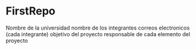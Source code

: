 # FirstRepo

Nombre de la universidad
nombre de los integrantes
correos electronicos (cada integrante)
objetivo del proyecto
responsable de cada elemento del proyecto
